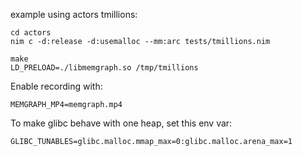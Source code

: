
example using actors tmillions:

```
cd actors
nim c -d:release -d:usemalloc --mm:arc tests/tmillions.nim
```

```
make 
LD_PRELOAD=./libmemgraph.so /tmp/tmillions
```

Enable recording with:

```
MEMGRAPH_MP4=memgraph.mp4
```

To make glibc behave with one heap, set this env var:

```
GLIBC_TUNABLES=glibc.malloc.mmap_max=0:glibc.malloc.arena_max=1
````

